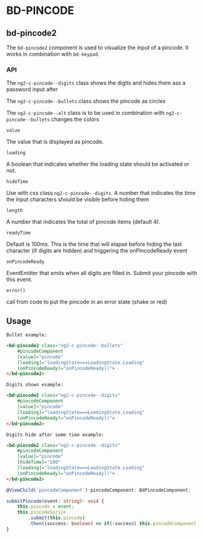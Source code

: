 # BD-PINCODE

## bd-pincode2

The `bd-pincode2` component is used to visualize the input of a pincode. It works in combination with `bd-keypad`.

### API

The `ng2-c-pincode--digits` class shows the digits and hides them ass a password input after

The `ng2-c-pincode--bullets` class shows the pincode as circles

The `ng2-c-pincode--alt` class is to be used in combination with `ng2-c-pincode--bullets` changes the colors 

`value`

The value that is displayed as pincode.

`loading`

A boolean that indicates whether the loading state should be activated or not.

`hideTime`

Use with css class `ng2-c-pincode--digits`. A number that indicates the time the input characters should be visible before hiding them

`length`

A number that indicates the total of pincode items (default 4).

`readyTime`

Default is 100ms. This is the time that will elapse before hiding the last character (if digits are hidden) and triggering the onPincodeReady event

`onPincodeReady`

EventEmitter that emits when all digits are filled in.
Submit your pincode with this event.

`error()`

call from code to put the pincode in an error state (shake or red)


## Usage

`Bullet example:`
```html
<bd-pincode2 class="ng2-c-pincode--bullets"
    #pincodeComponent
    [value]="pincode"
    [loading]="loadingState===LoadingState.Loading"
    (onPincodeReady)="onPincodeReady()">
</bd-pincode2>
```

`Digits shown example:`
```html
<bd-pincode2 class="ng2-c-pincode--digits"
    #pincodeComponent
    [value]="pincode"
    [loading]="loadingState===LoadingState.Loading"
    (onPincodeReady)="onPincodeReady()">
</bd-pincode2>
```

`Digits hide after some time example:`
```html
<bd-pincode2 class="ng2-c-pincode--digits"
    #pincodeComponent
    [value]="pincode"
    [hideTime]="100"
    [loading]="loadingState===LoadingState.Loading"
    (onPincodeReady)="onPincodeReady()">
</bd-pincode2>
```


```ts
@ViewChild('pincodeComponent') pincodeComponent: BdPincodeComponent;

submitPincode(event: string): void {
    this.pincode = event;
    this.pincodeSerice
        .submit(this.pincode)
        .then((success: boolean) => if(!success) this.pincodeComponent.error())
}
```

